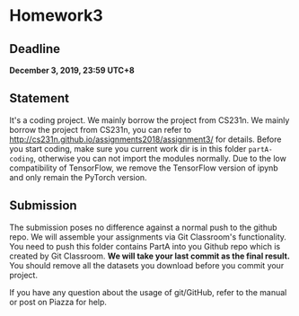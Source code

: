 # Homework3

## Deadline
**December 3, 2019, 23:59 UTC+8**

## Statement
It's a coding project. We mainly borrow the project from CS231n. We mainly borrow the project from CS231n, you can refer to http://cs231n.github.io/assignments2018/assignment3/ for details. Before you start coding, make sure you current work dir is in this folder `partA-coding`, otherwise you can not import the modules normally. Due to the low compatibility of TensorFlow, we remove the TensorFlow version of ipynb and only remain the PyTorch version. 



## Submission

The submission poses no difference against a normal push to the github repo. We will assemble your assignments via Git Classroom's functionality. 
You need to push this folder contains PartA into you Github repo which is created by Git Classroom. **We will take your last commit as the final result.**
You should remove all the datasets you download before you commit your project.

If you have any question about the usage of git/GitHub, refer to the manual or post on Piazza for help.


